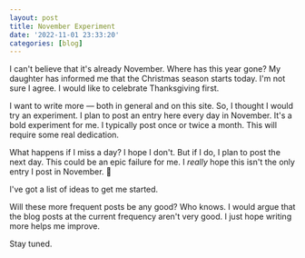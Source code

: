 ```yaml
---
layout: post
title: November Experiment
date: '2022-11-01 23:33:20'
categories: [blog]
---
```


I can't believe that it's already November. Where has this year gone? My daughter has informed me that the Christmas season starts today. I'm not sure I agree. I would like to celebrate Thanksgiving first.

I want to write more — both in general and on this site. So, I thought I would try an experiment. I plan to post an entry here every day in November. It's a bold experiment for me. I typically post once or twice a month. This will require some real dedication.

What happens if I miss a day? I hope I don't. But if I do, I plan to post the next day. This could be an epic failure for me. I _really_ hope this isn't the only entry I post in November. 🤣

I've got a list of ideas to get me started.

Will these more frequent posts be any good? Who knows. I would argue that the blog posts at the current frequency aren't very good. I just hope writing more helps me improve.

Stay tuned.

